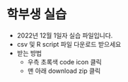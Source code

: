 # 학부생 실습

* 2022년 12월 1일자 실습 파일입니다.
* csv 및 R script 파일 다운로드 받으세요
* 받는 방법
   - 우측 초록색 code icon 클릭
   - 맨 아래 download zip 클릭
